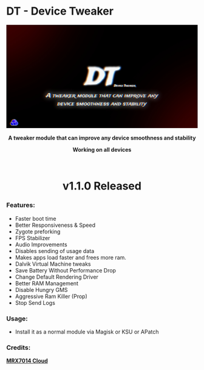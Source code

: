 # DT - Device Tweaker

<div align="center"><img src="DT-banner.jpg">
  
**A tweaker module that can improve any device smoothness and stability**

**Working on all devices**

<br />

# v1.1.0 Released

</div>

### Features:
- Faster boot time
- Better Responsiveness & Speed
- Zygote preforking
- FPS Stabilizer
- Audio Improvements
- Disables sending of usage data
- Makes apps load faster and frees more ram.
- Dalvik Virtual Machine tweaks
- Save Battery Without Performance Drop
- Change Default Rendering Driver 
- Better RAM Management
- Disable Hungry GMS
- Aggressive Ram Killer (Prop)
- Stop Send Logs

### Usage:
- Install it as a normal module via Magisk or KSU or APatch

### Credits:
<a href="https://t.me/mrx7014cloud">**MRX7014 Cloud**</a>
